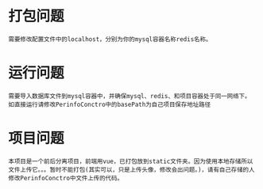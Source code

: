 #  打包问题
```
需要修改配置文件中的localhost，分别为你的mysql容器名称redis名称。
```
#  运行问题
```
需要导入数据库文件到mysql容器中，并确保mysql、redis、和项目容器处于同一网络下。
如直接运行请修改PerinfoConctro中的basePath为自己项目保存地址路径
```
#  项目问题
```
本项目是一个前后分离项目，前端用vue，已打包放到static文件夹。因为使用本地存储所以文件上传它。。。暂时不能打包(其实可以，只是上传头像，修改会出问题。)，请有自己存储的人修改PerinfoConctro中文件上传的代码。
```